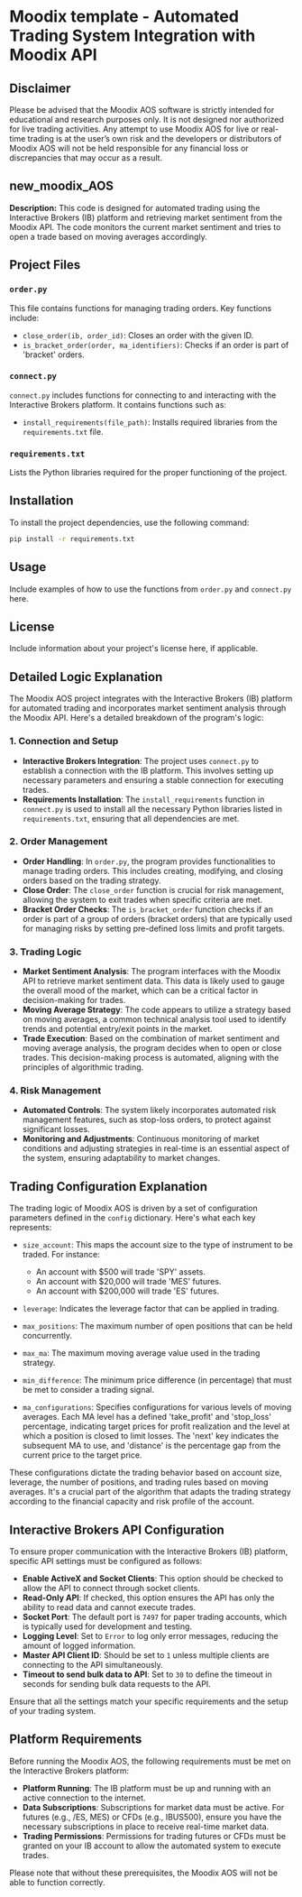 
# Moodix template - Automated Trading System Integration with Moodix API

## Disclaimer
Please be advised that the Moodix AOS software is strictly intended for educational and research purposes only. It is not designed nor authorized for live trading activities. Any attempt to use Moodix AOS for live or real-time trading is at the user’s own risk and the developers or distributors of Moodix AOS will not be held responsible for any financial loss or discrepancies that may occur as a result.

## new_moodix_AOS
**Description:** This code is designed for automated trading using the Interactive Brokers (IB) platform and retrieving market sentiment from the Moodix API. The code monitors the current market sentiment and tries to open a trade based on moving averages accordingly.

## Project Files

### `order.py`
This file contains functions for managing trading orders. Key functions include:
- `close_order(ib, order_id)`: Closes an order with the given ID.
- `is_bracket_order(order, ma_identifiers)`: Checks if an order is part of 'bracket' orders.

### `connect.py`
`connect.py` includes functions for connecting to and interacting with the Interactive Brokers platform. It contains functions such as:
- `install_requirements(file_path)`: Installs required libraries from the `requirements.txt` file.

### `requirements.txt`
Lists the Python libraries required for the proper functioning of the project.

## Installation
To install the project dependencies, use the following command:
```bash
pip install -r requirements.txt
```

## Usage
Include examples of how to use the functions from `order.py` and `connect.py` here.

## License
Include information about your project's license here, if applicable.

## Detailed Logic Explanation

The Moodix AOS project integrates with the Interactive Brokers (IB) platform for automated trading and incorporates market sentiment analysis through the Moodix API. Here's a detailed breakdown of the program's logic:

### 1. Connection and Setup
- **Interactive Brokers Integration**: The project uses `connect.py` to establish a connection with the IB platform. This involves setting up necessary parameters and ensuring a stable connection for executing trades.
- **Requirements Installation**: The `install_requirements` function in `connect.py` is used to install all the necessary Python libraries listed in `requirements.txt`, ensuring that all dependencies are met.

### 2. Order Management
- **Order Handling**: In `order.py`, the program provides functionalities to manage trading orders. This includes creating, modifying, and closing orders based on the trading strategy.
- **Close Order**: The `close_order` function is crucial for risk management, allowing the system to exit trades when specific criteria are met.
- **Bracket Order Checks**: The `is_bracket_order` function checks if an order is part of a group of orders (bracket orders) that are typically used for managing risks by setting pre-defined loss limits and profit targets.

### 3. Trading Logic
- **Market Sentiment Analysis**: The program interfaces with the Moodix API to retrieve market sentiment data. This data is likely used to gauge the overall mood of the market, which can be a critical factor in decision-making for trades.
- **Moving Average Strategy**: The code appears to utilize a strategy based on moving averages, a common technical analysis tool used to identify trends and potential entry/exit points in the market.
- **Trade Execution**: Based on the combination of market sentiment and moving average analysis, the program decides when to open or close trades. This decision-making process is automated, aligning with the principles of algorithmic trading.

### 4. Risk Management
- **Automated Controls**: The system likely incorporates automated risk management features, such as stop-loss orders, to protect against significant losses.
- **Monitoring and Adjustments**: Continuous monitoring of market conditions and adjusting strategies in real-time is an essential aspect of the system, ensuring adaptability to market changes.

## Trading Configuration Explanation

The trading logic of Moodix AOS is driven by a set of configuration parameters defined in the `config` dictionary. Here's what each key represents:

- `size_account`: This maps the account size to the type of instrument to be traded. For instance:
  - An account with $500 will trade 'SPY' assets.
  - An account with $20,000 will trade 'MES' futures.
  - An account with $200,000 will trade 'ES' futures.
  
- `leverage`: Indicates the leverage factor that can be applied in trading.

- `max_positions`: The maximum number of open positions that can be held concurrently.

- `max_ma`: The maximum moving average value used in the trading strategy.

- `min_difference`: The minimum price difference (in percentage) that must be met to consider a trading signal.

- `ma_configurations`: Specifies configurations for various levels of moving averages. Each MA level has a defined 'take_profit' and 'stop_loss' percentage, indicating target prices for profit realization and the level at which a position is closed to limit losses. The 'next' key indicates the subsequent MA to use, and 'distance' is the percentage gap from the current price to the target price.

These configurations dictate the trading behavior based on account size, leverage, the number of positions, and trading rules based on moving averages. It's a crucial part of the algorithm that adapts the trading strategy according to the financial capacity and risk profile of the account.


## Interactive Brokers API Configuration

To ensure proper communication with the Interactive Brokers (IB) platform, specific API settings must be configured as follows:

- **Enable ActiveX and Socket Clients**: This option should be checked to allow the API to connect through socket clients.
- **Read-Only API**: If checked, this option ensures the API has only the ability to read data and cannot execute trades.
- **Socket Port**: The default port is `7497` for paper trading accounts, which is typically used for development and testing.
- **Logging Level**: Set to `Error` to log only error messages, reducing the amount of logged information.
- **Master API Client ID**: Should be set to `1` unless multiple clients are connecting to the API simultaneously.
- **Timeout to send bulk data to API**: Set to `30` to define the timeout in seconds for sending bulk data requests to the API.

Ensure that all the settings match your specific requirements and the setup of your trading system.

## Platform Requirements

Before running the Moodix AOS, the following requirements must be met on the Interactive Brokers platform:

- **Platform Running**: The IB platform must be up and running with an active connection to the internet.
- **Data Subscriptions**: Subscriptions for market data must be active. For futures (e.g., /ES, MES) or CFDs (e.g., IBUS500), ensure you have the necessary subscriptions in place to receive real-time market data.
- **Trading Permissions**: Permissions for trading futures or CFDs must be granted on your IB account to allow the automated system to execute trades.

Please note that without these prerequisites, the Moodix AOS will not be able to function correctly.
